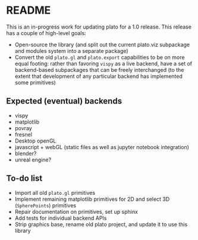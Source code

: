 # README #

This is an in-progress work for updating plato for a 1.0 release. This release has a couple of high-level goals:

* Open-source the library (and split out the current plato.viz subpackage and modules system into a separate package)
* Convert the old `plato.gl` and `plato.export` capabilities to be on more equal footing: rather than favoring `vispy` as a live backend, have a set of backend-based subpackages that can be freely interchanged (to the extent that development of any particular backend has implemented some primitives)

## Expected (eventual) backends ##

* vispy
* matplotlib
* povray
* fresnel
* Desktop openGL
* javascript + webGL (static files as well as jupyter notebook integration)
* blender?
* unreal engine?

## To-do list

* Import all old `plato.gl` primitives
* Implement remaining matplotlib primitives for 2D and select 3D (`SpherePoints`) primitives
* Repair documentation on primitives, set up sphinx
* Add tests for individual backend APIs
* Strip graphics base, rename old plato project, and update it to use this library